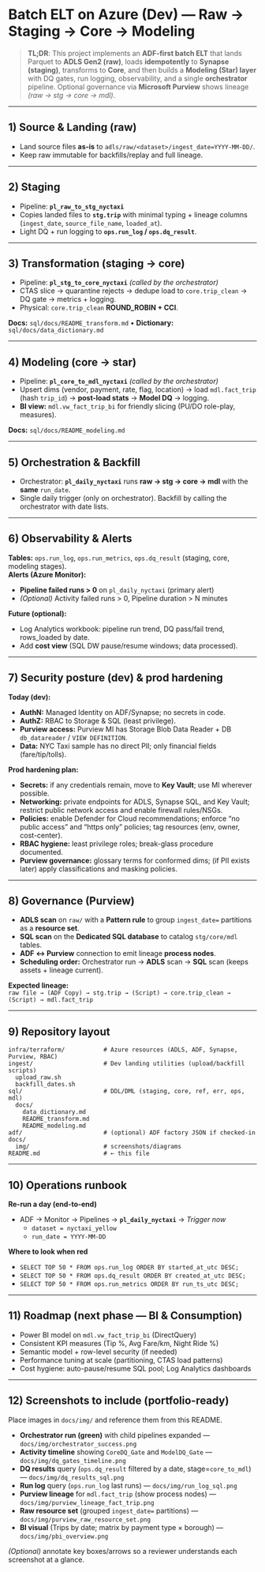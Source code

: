 # Batch ELT on Azure (Dev) — Raw → Staging → Core → Modeling

> **TL;DR**: This project implements an **ADF-first batch ELT** that lands Parquet to **ADLS Gen2 (raw)**, loads **idempotently** to **Synapse (staging)**, transforms to **Core**, and then builds a **Modeling (Star) layer** with DQ gates, run logging, observability, and a single **orchestrator** pipeline. Optional governance via **Microsoft Purview** shows lineage *(raw → stg → core → mdl)*.

---

## 1) Source & Landing (raw)

- Land source files **as-is** to `adls/raw/<dataset>/ingest_date=YYYY-MM-DD/`.
- Keep raw immutable for backfills/replay and full lineage.

---

## 2) Staging

- Pipeline: **`pl_raw_to_stg_nyctaxi`**
- Copies landed files to **`stg.trip`** with minimal typing + lineage columns (`ingest_date`, `source_file_name`, `loaded_at`).
- Light DQ + run logging to **`ops.run_log` / `ops.dq_result`**.

---

## 3) Transformation (staging → core)

- Pipeline: **`pl_stg_to_core_nyctaxi`** *(called by the orchestrator)*
- CTAS slice → quarantine rejects → dedupe load to `core.trip_clean` → DQ gate → metrics + logging.
- Physical: `core.trip_clean` **ROUND_ROBIN + CCI**.

**Docs:** `sql/docs/README_transform.md` • **Dictionary:** `sql/docs/data_dictionary.md`

---

## 4) Modeling (core → star)

- Pipeline: **`pl_core_to_mdl_nyctaxi`** *(called by the orchestrator)*
- Upsert dims (vendor, payment, rate, flag, location) → load `mdl.fact_trip` (hash `trip_id`) → **post-load stats** → **Model DQ** → logging.
- **BI view:** `mdl.vw_fact_trip_bi` for friendly slicing (PU/DO role-play, measures).

**Docs:** `sql/docs/README_modeling.md`

---

## 5) Orchestration & Backfill

- Orchestrator: **`pl_daily_nyctaxi`** runs **raw → stg → core → mdl** with the **same** `run_date`.
- Single daily trigger (only on orchestrator). Backfill by calling the orchestrator with date lists.

---

## 6) Observability & Alerts

**Tables:** `ops.run_log`, `ops.run_metrics`, `ops.dq_result` (staging, core, modeling stages).  
**Alerts (Azure Monitor):**  
- **Pipeline failed runs > 0** on `pl_daily_nyctaxi` (primary alert)  
- *(Optional)* Activity failed runs > 0, Pipeline duration > N minutes

**Future (optional):**  
- Log Analytics workbook: pipeline run trend, DQ pass/fail trend, rows_loaded by date.  
- Add **cost view** (SQL DW pause/resume windows; data processed).

---

## 7) Security posture (dev) & prod hardening

**Today (dev):**
- **AuthN:** Managed Identity on ADF/Synapse; no secrets in code.
- **AuthZ:** RBAC to Storage & SQL (least privilege).
- **Purview access:** Purview MI has Storage Blob Data Reader + DB `db_datareader` / `VIEW DEFINITION`.
- **Data:** NYC Taxi sample has no direct PII; only financial fields (fare/tip/tolls).

**Prod hardening plan:**
- **Secrets:** if any credentials remain, move to **Key Vault**; use MI wherever possible.
- **Networking:** private endpoints for ADLS, Synapse SQL, and Key Vault; restrict public network access and enable firewall rules/NSGs.
- **Policies:** enable Defender for Cloud recommendations; enforce “no public access” and “https only” policies; tag resources (env, owner, cost-center).
- **RBAC hygiene:** least privilege roles; break-glass procedure documented.
- **Purview governance:** glossary terms for conformed dims; (if PII exists later) apply classifications and masking policies.

---

## 8) Governance (Purview)

- **ADLS scan** on `raw/` with a **Pattern rule** to group `ingest_date=` partitions as a **resource set**.  
- **SQL scan** on the **Dedicated SQL database** to catalog `stg/core/mdl` tables.  
- **ADF ↔ Purview** connection to emit lineage **process nodes**.
- **Scheduling order:** Orchestrator run → **ADLS** scan → **SQL** scan (keeps assets + lineage current).

**Expected lineage:**  
`raw file → (ADF Copy) → stg.trip → (Script) → core.trip_clean → (Script) → mdl.fact_trip`

---

## 9) Repository layout

```text
infra/terraform/           # Azure resources (ADLS, ADF, Synapse, Purview, RBAC)
ingest/                    # Dev landing utilities (upload/backfill scripts)
  upload_raw.sh
  backfill_dates.sh
sql/                       # DDL/DML (staging, core, ref, err, ops, mdl)
  docs/
    data_dictionary.md
    README_transform.md
    README_modeling.md
adf/                       # (optional) ADF factory JSON if checked-in
docs/
  img/                     # screenshots/diagrams
README.md                  # ← this file
```

---

## 10) Operations runbook

**Re-run a day (end-to-end)**  
- ADF → Monitor → Pipelines → **`pl_daily_nyctaxi`** → *Trigger now*  
  - `dataset = nyctaxi_yellow`  
  - `run_date = YYYY-MM-DD`

**Where to look when red**  
- `SELECT TOP 50 * FROM ops.run_log ORDER BY started_at_utc DESC;`  
- `SELECT TOP 50 * FROM ops.dq_result ORDER BY created_at_utc DESC;`  
- `SELECT TOP 50 * FROM ops.run_metrics ORDER BY run_ts_utc DESC;`

---

## 11) Roadmap (next phase — BI & Consumption)

- Power BI model on `mdl.vw_fact_trip_bi` (DirectQuery)  
- Consistent KPI measures (Tip %, Avg Fare/km, Night Ride %)  
- Semantic model + row-level security (if needed)  
- Performance tuning at scale (partitioning, CTAS load patterns)  
- Cost hygiene: auto-pause/resume SQL pool; Log Analytics dashboards

---

## 12) Screenshots to include (portfolio-ready)

Place images in `docs/img/` and reference them from this README.

- **Orchestrator run (green)** with child pipelines expanded — `docs/img/orchestrator_success.png`
- **Activity timeline** showing `CoreDQ_Gate` and `ModelDQ_Gate` — `docs/img/dq_gates_timeline.png`
- **DQ results** query (`ops.dq_result` filtered by a date, stage=`core_to_mdl`) — `docs/img/dq_results_sql.png`
- **Run log** query (`ops.run_log` last runs) — `docs/img/run_log_sql.png`
- **Purview lineage** for `mdl.fact_trip` (show process nodes) — `docs/img/purview_lineage_fact_trip.png`
- **Raw resource set** (grouped `ingest_date=` partitions) — `docs/img/purview_raw_resource_set.png`
- **BI visual** (Trips by date; matrix by payment type × borough) — `docs/img/pbi_overview.png`

*(Optional)* annotate key boxes/arrows so a reviewer understands each screenshot at a glance.
